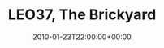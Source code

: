 ---
templateKey: event
guid: 0895155e-6eab-11ea-99c5-002590d1d1b0
date: 2010-01-23T22:00:00+00:00
eventTime: '10pm'
title: LEO37, The Brickyard
artist: LEO37
city: Kaohsiung
venue: The Brickyard
group: LEO37
guests: HHHT Presents SATISFICATION!
---